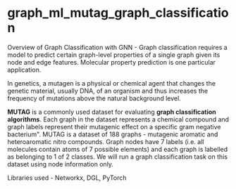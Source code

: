 # graph_ml_mutag_graph_classification

Overview of Graph Classification with GNN - Graph classification requires a model to predict certain graph-level properties of a single graph given its node and edge features. Molecular property prediction is one particular application.

In genetics, a mutagen is a physical or chemical agent that changes the genetic material, usually DNA, of an organism and thus increases the frequency of mutations above the natural background level. 

**MUTAG** is a commonly used dataset for evaluating **graph classification algorithms**. Each graph in the dataset represents a chemical compound and graph labels represent their mutagenic effect on a specific gram negative bacterium". MUTAG is a dataset of 188 graphs - mutagenic aromatic and heteroaromatic nitro compounds. Graph nodes have 7 labels (i.e. all molecules contain atoms of 7 possible elements) and  each graph is labelled as belonging to 1 of 2 classes. We will run a graph classification task on this dataset using node information only.

Libraries used - Networkx, DGL, PyTorch



